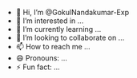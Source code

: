 - 👋 Hi, I’m @GokulNandakumar-Exp
- 👀 I’m interested in ...
- 🌱 I’m currently learning ...
- 💞️ I’m looking to collaborate on ...
- 📫 How to reach me ...
- 😄 Pronouns: ...
- ⚡ Fun fact: ...

<!---
GokulNandakumar-Exp/GokulNandakumar-Exp is a ✨ special ✨ repository because its `README.md` (this file) appears on your GitHub profile.
You can click the Preview link to take a look at your changes.
--->
